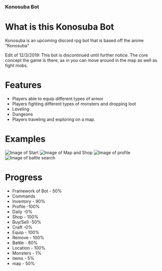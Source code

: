 
### Konosuba Bot

# What is this Konosuba Bot

Konosuba is an upcoming discord rpg bot that is based off the anime "Konosuba"

Edit of 12/3/2019: This bot is discontinued until further notice. The core concept the game is there, as in you can move around in the map as well as fight mobs. 

# Features

- Players able to equip different types of armor
- Players fighting different types of monsters and dropping loot
- Leveling
- Dungeons
- Players traveling and exploring on a map.	

# Examples
![Image of Start](https://i.imgur.com/BIB3npR.png)
![Image of Map and Shop](https://i.imgur.com/EDw2RmE.png)
![Image of profile](https://i.imgur.com/778yj9o.png)
![Image of battle search](https://i.imgur.com/AqAz0Ia.png)

# Progress

- Framework of Bot - 50%
- Commands
 - Inventory - 90%
 - Profile -100%
 - Daily -0%
 - Shop - 100%
 - Buy/Sell -50%
 - Craft -0%
 - Equip - 100%
 - Remove - 100%
 - Battle - 80%
 - Location - 100%
- Monsters - 1%
- items - 5%
- map - 50%
